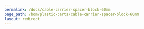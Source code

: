 ```yaml
---
permalink: /docs/cable-carrier-spacer-block-60mm
page_path: /bom/plastic-parts/cable-carrier-spacer-block-60mm
layout: redirect
---
```


